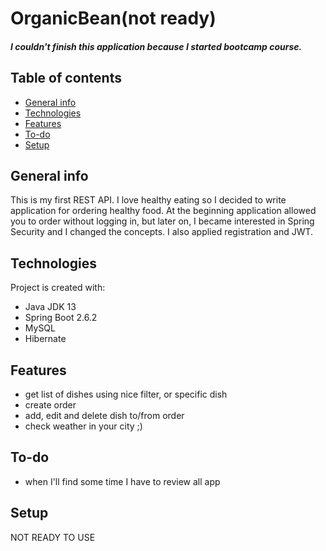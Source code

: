 # OrganicBean(not ready)
##### I couldn't finish this application because I started bootcamp course.

## Table of contents
* [General info](#general-info)
* [Technologies](#technologies)
* [Features](#features)
* [To-do](#to-do)
* [Setup](#setup)

## General info
This is my first REST API. I love healthy eating so I decided to write application for ordering healthy food. At the beginning application allowed you to order without 
logging in, but later on, I became interested in Spring Security and I changed the concepts. I also applied registration and JWT. 
	
## Technologies
Project is created with:
* Java JDK 13
* Spring Boot 2.6.2
* MySQL
* Hibernate

## Features
* get list of dishes using nice filter, or specific dish
* create order
* add, edit and delete dish to/from order
* check weather in your city ;)

## To-do
* when I'll find some time I have to review all app

## Setup
NOT READY TO USE
